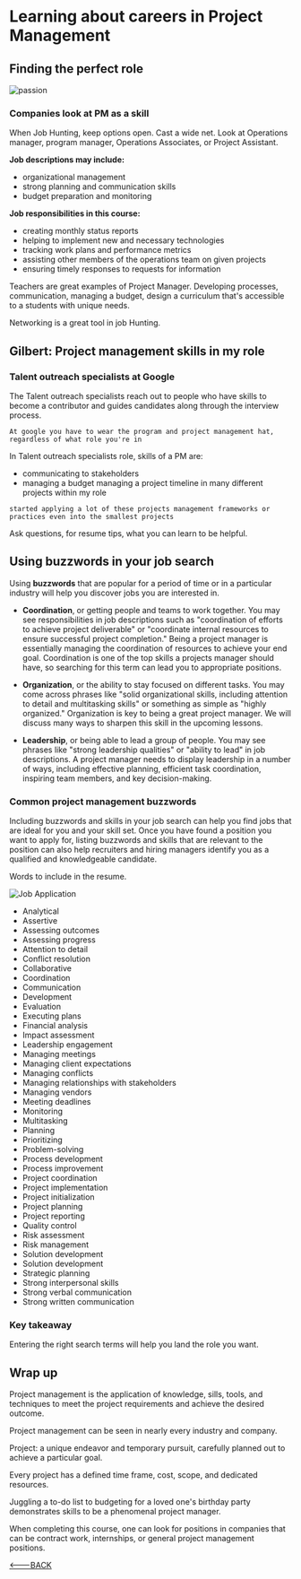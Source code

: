 # Learning about careers in Project Management

## Finding the perfect role

![passion](https://images.unsplash.com/photo-1455849318743-b2233052fcff?ixlib=rb-4.0.3&ixid=MnwxMjA3fDB8MHxwaG90by1wYWdlfHx8fGVufDB8fHx8&auto=format&fit=crop&w=1469&q=80)

### Companies look at PM as a skill

When Job Hunting, keep options open. Cast a wide net. Look at Operations manager, program manager, Operations Associates, or Project Assistant.

**Job descriptions may include:**

- organizational management
- strong planning and communication skills
- budget preparation and monitoring

**Job responsibilities in this course:**

- creating monthly status reports
- helping to implement new and necessary technologies
- tracking work plans and performance metrics
- assisting other members of the operations team on given projects
- ensuring timely responses to requests for information

Teachers are great examples of Project Manager. Developing processes, communication, managing a budget, design a curriculum that's accessible to a students with unique needs.

Networking is a great tool in job Hunting.

## Gilbert: Project management skills in my role

### Talent outreach specialists at Google

The Talent outreach specialists reach out to people who have skills to become a contributor and guides candidates along through the interview process.

`At google you have to wear the program and project management hat, regardless of what role you're in`

In Talent outreach specialists role, skills of a PM are:

- communicating to stakeholders
- managing a budget
  managing a project timeline in many different projects within my role

`started applying a lot of these projects management frameworks or practices even into the smallest projects`

Ask questions, for resume tips, what you can learn to be helpful.

## Using buzzwords in your job search

Using **buzzwords** that are popular for a period of time or in a particular industry will help you discover jobs you are interested in.

- **Coordination**, or getting people and teams to work together. You may see responsibilities in job descriptions such as "coordination of efforts to achieve project deliverable" or "coordinate internal resources to ensure successful project completion." Being a project manager is essentially managing the coordination of resources to achieve your end goal. Coordination is one of the top skills a projects manager should have, so searching for this term can lead you to appropriate positions.

- **Organization**, or the ability to stay focused on different tasks. You may come across phrases like "solid organizational skills, including attention to detail and multitasking skills" or something as simple as "highly organized." Organization is key to being a great project manager. We will discuss many ways to sharpen this skill in the upcoming lessons.

- **Leadership**, or being able to lead a group of people. You may see phrases like "strong leadership qualities" or "ability to lead" in job descriptions. A project manager needs to display leadership in a number of ways, including effective planning, efficient task coordination, inspiring team members, and key decision-making.

### Common project management buzzwords

Including buzzwords and skills in your job search can help you find jobs that are ideal for you and your skill set. Once you have found a position you want to apply for, listing buzzwords and skills that are relevant to the position can also help recruiters and hiring managers identify you as a qualified and knowledgeable candidate.

Words to include in the resume.

![Job Application](https://images.unsplash.com/photo-1499750310107-5fef28a66643?ixlib=rb-4.0.3&ixid=MnwxMjA3fDB8MHxwaG90by1wYWdlfHx8fGVufDB8fHx8&auto=format&fit=crop&w=1470&q=80)

- Analytical
- Assertive
- Assessing outcomes
- Assessing progress
- Attention to detail
- Conflict resolution
- Collaborative
- Coordination
- Communication
- Development
- Evaluation
- Executing plans
- Financial analysis
- Impact assessment
- Leadership engagement
- Managing meetings
- Managing client expectations
- Managing conflicts
- Managing relationships with stakeholders
- Managing vendors
- Meeting deadlines
- Monitoring
- Multitasking
- Planning
- Prioritizing
- Problem-solving
- Process development
- Process improvement
- Project coordination
- Project implementation
- Project initialization
- Project planning
- Project reporting
- Quality control
- Risk assessment
- Risk management
- Solution development
- Solution development
- Strategic planning
- Strong interpersonal skills
- Strong verbal communication
- Strong written communication

### Key takeaway

Entering the right search terms will help you land the role you want.

## Wrap up

Project management is the application of knowledge, sills, tools, and techniques to meet the project requirements and achieve the desired outcome.

Project management can be seen in nearly every industry and company.

Project: a unique endeavor and temporary pursuit, carefully planned out to achieve a particular goal.

Every project has a defined time frame, cost, scope, and dedicated resources.

Juggling a to-do list to budgeting for a loved one's birthday party demonstrates skills to be a phenomenal project manager.

When completing this course, one can look for positions in companies that can be contract work, internships, or general project management positions.

[<---BACK](/googlePmCert/googlePmCert.md)
